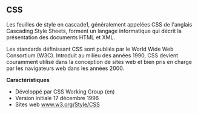 ## CSS

Les feuilles de style en cascade1, généralement appelées CSS de l'anglais Cascading Style Sheets, forment un langage informatique qui décrit la présentation des documents HTML et XML. 

Les standards définissant CSS sont publiés par le World Wide Web Consortium (W3C). Introduit au milieu des années 1990, CSS devient couramment utilisé dans la conception de sites web et bien pris en charge par les navigateurs web dans les années 2000.

**Caractéristiques**

 - Développé par	CSS Working Group (en)
 - Version initiale	17 décembre 1996
 - Sites web	www.w3.org/Style/CSS
